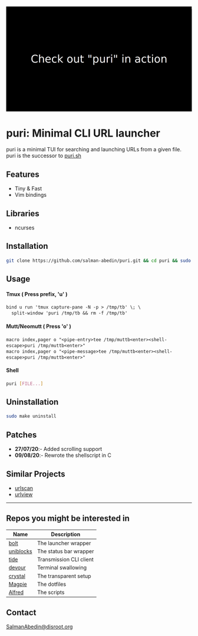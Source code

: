 ![](preview.gif)

# puri: Minimal CLI URL launcher

puri is a minimal TUI for searching and launching URLs from a given file.  
puri is the successor to [puri.sh](https://github.com/salman-abedin/puri.sh)

## Features

-  Tiny & Fast
-  Vim bindings

## Libraries

-  ncurses

## Installation

```sh
git clone https://github.com/salman-abedin/puri.git && cd puri && sudo make install
```

## Usage

#### Tmux ( Press prefix, 'u' )

```tmux
bind u run 'tmux capture-pane -N -p > /tmp/tb' \; \
  split-window 'puri /tmp/tb && rm -f /tmp/tb'
```

#### Mutt/Neomutt ( Press 'o' )

```muttrc
macro index,pager o "<pipe-entry>tee /tmp/muttb<enter><shell-escape>puri /tmp/muttb<enter>"
macro index,pager o "<pipe-message>tee /tmp/muttb<enter><shell-escape>puri /tmp/muttb<enter>"
```

#### Shell

```sh
puri [FILE...]
```

## Uninstallation

```sh
sudo make uninstall
```

## Patches

-  **27/07/20**:- Added scrolling support
-  **09/08/20**:- Rewrote the shellscript in C

## Similar Projects

-  [urlscan](https://github.com/firecat53/urlscan)
-  [urlview](https://github.com/sigpipe/urlview)

---

## Repos you might be interested in

| Name                                                    | Description             |
| ------------------------------------------------------- | ----------------------- |
| [bolt](https://github.com/salman-abedin/bolt)           | The launcher wrapper    |
| [uniblocks](https://github.com/salman-abedin/uniblocks) | The status bar wrapper  |
| [tide](https://github.com/salman-abedin/tide)           | Transmission CLI client |
| [devour](https://github.com/salman-abedin/devour)       | Terminal swallowing     |
| [crystal](https://github.com/salman-abedin/crystal)     | The transparent setup   |
| [Magpie](https://github.com/salman-abedin/magpie)       | The dotfiles            |
| [Alfred](https://github.com/salman-abedin/alfred)       | The scripts             |

## Contact

SalmanAbedin@disroot.org
